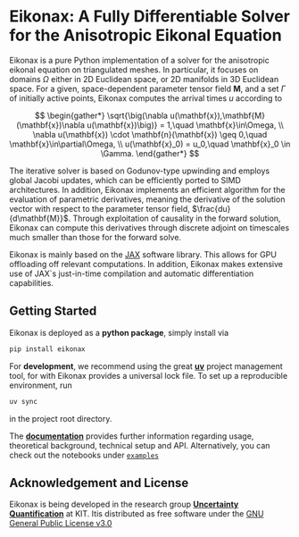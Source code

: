 # Eikonax: A Fully Differentiable Solver for the Anisotropic Eikonal Equation

Eikonax is a pure Python implementation of a solver for the anisotropic eikonal equation on triangulated meshes. In particular, it focuses on domains $\Omega$ either in 2D Euclidean space, or 2D manifolds in 3D Euclidean space. For a given, space-dependent parameter tensor field $\mathbf{M}$, and a set $\Gamma$ of initially active points, Eikonax computes the arrival times $u$ according to

$$
\begin{gather*}
\sqrt{\big(\nabla u(\mathbf{x}),\mathbf{M}(\mathbf{x})\nabla u(\mathbf{x})\big)} = 1,\quad \mathbf{x}\in\Omega, \\
\nabla u(\mathbf{x}) \cdot \mathbf{n}(\mathbf{x}) \geq 0,\quad \mathbf{x}\in\partial\Omega, \\
u(\mathbf{x}_0) = u_0,\quad \mathbf{x}_0 \in \Gamma.
\end{gather*}
$$

The iterative solver is based on Godunov-type upwinding and employs global Jacobi updates, which can be efficiently ported to SIMD architectures.
In addition, Eikonax implements an efficient algorithm for the evaluation of parametric derivatives, meaning the derivative of the solution vector with respect to the parameter tensor field, $\frac{du}{d\mathbf{M}}$. Through exploitation of causality in the forward solution, Eikonax can compute this derivatives through discrete adjoint on timescales much smaller than those for the forward solve.

Eikonax is mainly based on the [JAX](https://jax.readthedocs.io/en/latest/) software library. This allows for GPU offloading off relevant computations. In addition, Eikonax makes extensive use of JAX`s just-in-time compilation and automatic differentiation capabilities.


## Getting Started

Eikonax is deployed as a **python package**, simply install via
```bash
pip install eikonax
```

For **development**, we recommend using the great [**uv**](https://docs.astral.sh/uv/) project management tool, for with Eikonax provides a universal lock file. To set up a reproducible environment, run
```bash
uv sync
```
in the project root directory.

The [**documentation**](docs/build/index.html) provides further information regarding usage, theoretical background, technical setup and API. Alternatively, you can check out the notebooks under [`examples`](examples/)


## Acknowledgement and License

Eikonax is being developed in the research group [**Uncertainty Quantification**](https://www.scc.kit.edu/forschung/uq.php) at KIT. Itis distributed as free software under the [GNU General Public License v3.0](https://choosealicense.com/licenses/gpl-3.0/)

